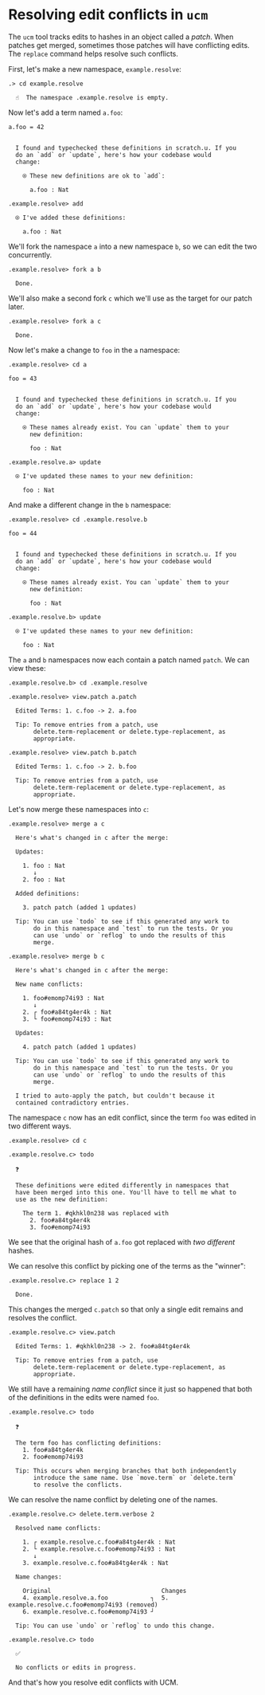 # Resolving edit conflicts in `ucm`

The `ucm` tool tracks edits to hashes in an object called a _patch_. When patches get merged, sometimes those patches will have conflicting edits. The `replace` command helps resolve such conflicts.

First, let's make a new namespace, `example.resolve`:

```ucm
.> cd example.resolve

  ☝️  The namespace .example.resolve is empty.

```
Now let's add a term named `a.foo`:

```unison
a.foo = 42
```

```ucm

  I found and typechecked these definitions in scratch.u. If you
  do an `add` or `update`, here's how your codebase would
  change:
  
    ⍟ These new definitions are ok to `add`:
    
      a.foo : Nat

```
```ucm
.example.resolve> add

  ⍟ I've added these definitions:
  
    a.foo : Nat

```
We'll fork the namespace `a` into a new namespace `b`, so we can edit the two concurrently.

```ucm
.example.resolve> fork a b

  Done.

```
We'll also make a second fork `c` which we'll use as the target for our patch later.

```ucm
.example.resolve> fork a c

  Done.

```
Now let's make a change to `foo` in the `a` namespace:

```ucm
.example.resolve> cd a

```
```unison
foo = 43
```

```ucm

  I found and typechecked these definitions in scratch.u. If you
  do an `add` or `update`, here's how your codebase would
  change:
  
    ⍟ These names already exist. You can `update` them to your
      new definition:
    
      foo : Nat

```
```ucm
.example.resolve.a> update

  ⍟ I've updated these names to your new definition:
  
    foo : Nat

```
And make a different change in the `b` namespace:

```ucm
.example.resolve> cd .example.resolve.b

```
```unison
foo = 44
```

```ucm

  I found and typechecked these definitions in scratch.u. If you
  do an `add` or `update`, here's how your codebase would
  change:
  
    ⍟ These names already exist. You can `update` them to your
      new definition:
    
      foo : Nat

```
```ucm
.example.resolve.b> update

  ⍟ I've updated these names to your new definition:
  
    foo : Nat

```
The `a` and `b` namespaces now each contain a patch named `patch`. We can view these:

```ucm
.example.resolve.b> cd .example.resolve

.example.resolve> view.patch a.patch

  Edited Terms: 1. c.foo -> 2. a.foo
  
  Tip: To remove entries from a patch, use
       delete.term-replacement or delete.type-replacement, as
       appropriate.

.example.resolve> view.patch b.patch

  Edited Terms: 1. c.foo -> 2. b.foo
  
  Tip: To remove entries from a patch, use
       delete.term-replacement or delete.type-replacement, as
       appropriate.

```
Let's now merge these namespaces into `c`:

```ucm
.example.resolve> merge a c

  Here's what's changed in c after the merge:
  
  Updates:
  
    1. foo : Nat
       ↓
    2. foo : Nat
  
  Added definitions:
  
    3. patch patch (added 1 updates)
  
  Tip: You can use `todo` to see if this generated any work to
       do in this namespace and `test` to run the tests. Or you
       can use `undo` or `reflog` to undo the results of this
       merge.

```
```ucm
.example.resolve> merge b c

  Here's what's changed in c after the merge:
  
  New name conflicts:
  
    1. foo#emomp74i93 : Nat
       ↓
    2. ┌ foo#a84tg4er4k : Nat
    3. └ foo#emomp74i93 : Nat
  
  Updates:
  
    4. patch patch (added 1 updates)
  
  Tip: You can use `todo` to see if this generated any work to
       do in this namespace and `test` to run the tests. Or you
       can use `undo` or `reflog` to undo the results of this
       merge.

  I tried to auto-apply the patch, but couldn't because it
  contained contradictory entries.

```
The namespace `c` now has an edit conflict, since the term `foo` was edited in two different ways.

```ucm
.example.resolve> cd c

.example.resolve.c> todo

  ❓
  
  These definitions were edited differently in namespaces that
  have been merged into this one. You'll have to tell me what to
  use as the new definition:
  
    The term 1. #qkhkl0n238 was replaced with
      2. foo#a84tg4er4k
      3. foo#emomp74i93

```
We see that the original hash of `a.foo` got replaced with _two different_ hashes.

We can resolve this conflict by picking one of the terms as the "winner":

```ucm
.example.resolve.c> replace 1 2

  Done.

```
This changes the merged `c.patch` so that only a single edit remains and resolves the conflict.

```ucm
.example.resolve.c> view.patch

  Edited Terms: 1. #qkhkl0n238 -> 2. foo#a84tg4er4k
  
  Tip: To remove entries from a patch, use
       delete.term-replacement or delete.type-replacement, as
       appropriate.

```
We still have a remaining _name conflict_ since it just so happened that both of the definitions in the edits were named `foo`.

```ucm
.example.resolve.c> todo

  ❓
  
  The term foo has conflicting definitions:
    1. foo#a84tg4er4k
    2. foo#emomp74i93
  
  Tip: This occurs when merging branches that both independently
       introduce the same name. Use `move.term` or `delete.term`
       to resolve the conflicts.

```
We can resolve the name conflict by deleting one of the names.

```ucm
.example.resolve.c> delete.term.verbose 2

  Resolved name conflicts:
  
    1. ┌ example.resolve.c.foo#a84tg4er4k : Nat
    2. └ example.resolve.c.foo#emomp74i93 : Nat
       ↓
    3. example.resolve.c.foo#a84tg4er4k : Nat
  
  Name changes:
  
    Original                               Changes
    4. example.resolve.a.foo            ┐  5. example.resolve.c.foo#emomp74i93 (removed)
    6. example.resolve.c.foo#emomp74i93 ┘  
  
  Tip: You can use `undo` or `reflog` to undo this change.

.example.resolve.c> todo

  ✅
  
  No conflicts or edits in progress.

```
And that's how you resolve edit conflicts with UCM.
